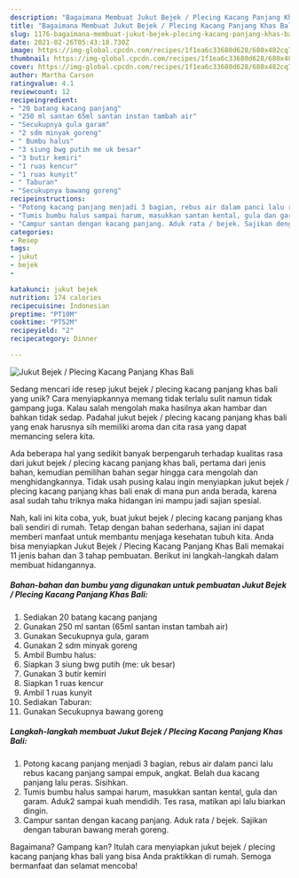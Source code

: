 ```yaml
---
description: "Bagaimana Membuat Jukut Bejek / Plecing Kacang Panjang Khas Bali yang Lezat"
title: "Bagaimana Membuat Jukut Bejek / Plecing Kacang Panjang Khas Bali yang Lezat"
slug: 1176-bagaimana-membuat-jukut-bejek-plecing-kacang-panjang-khas-bali-yang-lezat
date: 2021-02-26T05:43:18.730Z
image: https://img-global.cpcdn.com/recipes/1f1ea6c33680d628/680x482cq70/jukut-bejek-plecing-kacang-panjang-khas-bali-foto-resep-utama.jpg
thumbnail: https://img-global.cpcdn.com/recipes/1f1ea6c33680d628/680x482cq70/jukut-bejek-plecing-kacang-panjang-khas-bali-foto-resep-utama.jpg
cover: https://img-global.cpcdn.com/recipes/1f1ea6c33680d628/680x482cq70/jukut-bejek-plecing-kacang-panjang-khas-bali-foto-resep-utama.jpg
author: Martha Carson
ratingvalue: 4.1
reviewcount: 12
recipeingredient:
- "20 batang kacang panjang"
- "250 ml santan 65ml santan instan tambah air"
- "Secukupnya gula garam"
- "2 sdm minyak goreng"
- " Bumbu halus"
- "3 siung bwg putih me uk besar"
- "3 butir kemiri"
- "1 ruas kencur"
- "1 ruas kunyit"
- " Taburan"
- "Secukupnya bawang goreng"
recipeinstructions:
- "Potong kacang panjang menjadi 3 bagian, rebus air dalam panci lalu rebus kacang panjang sampai empuk, angkat. Belah dua kacang panjang lalu peras. Sisihkan."
- "Tumis bumbu halus sampai harum, masukkan santan kental, gula dan garam. Aduk2 sampai kuah mendidih. Tes rasa, matikan api lalu biarkan dingin."
- "Campur santan dengan kacang panjang. Aduk rata / bejek. Sajikan dengan taburan bawang merah goreng."
categories:
- Resep
tags:
- jukut
- bejek
- 

katakunci: jukut bejek  
nutrition: 174 calories
recipecuisine: Indonesian
preptime: "PT10M"
cooktime: "PT52M"
recipeyield: "2"
recipecategory: Dinner

---
```



![Jukut Bejek / Plecing Kacang Panjang Khas Bali](https://img-global.cpcdn.com/recipes/1f1ea6c33680d628/680x482cq70/jukut-bejek-plecing-kacang-panjang-khas-bali-foto-resep-utama.jpg)

Sedang mencari ide resep jukut bejek / plecing kacang panjang khas bali yang unik? Cara menyiapkannya memang tidak terlalu sulit namun tidak gampang juga. Kalau salah mengolah maka hasilnya akan hambar dan bahkan tidak sedap. Padahal jukut bejek / plecing kacang panjang khas bali yang enak harusnya sih memiliki aroma dan cita rasa yang dapat memancing selera kita.



Ada beberapa hal yang sedikit banyak berpengaruh terhadap kualitas rasa dari jukut bejek / plecing kacang panjang khas bali, pertama dari jenis bahan, kemudian pemilihan bahan segar hingga cara mengolah dan menghidangkannya. Tidak usah pusing kalau ingin menyiapkan jukut bejek / plecing kacang panjang khas bali enak di mana pun anda berada, karena asal sudah tahu triknya maka hidangan ini mampu jadi sajian spesial.


Nah, kali ini kita coba, yuk, buat jukut bejek / plecing kacang panjang khas bali sendiri di rumah. Tetap dengan bahan sederhana, sajian ini dapat memberi manfaat untuk membantu menjaga kesehatan tubuh kita. Anda bisa menyiapkan Jukut Bejek / Plecing Kacang Panjang Khas Bali memakai 11 jenis bahan dan 3 tahap pembuatan. Berikut ini langkah-langkah dalam membuat hidangannya.

<!--inarticleads1-->

##### Bahan-bahan dan bumbu yang digunakan untuk pembuatan Jukut Bejek / Plecing Kacang Panjang Khas Bali:

1. Sediakan 20 batang kacang panjang
1. Gunakan 250 ml santan (65ml santan instan tambah air)
1. Gunakan Secukupnya gula, garam
1. Gunakan 2 sdm minyak goreng
1. Ambil  Bumbu halus:
1. Siapkan 3 siung bwg putih (me: uk besar)
1. Gunakan 3 butir kemiri
1. Siapkan 1 ruas kencur
1. Ambil 1 ruas kunyit
1. Sediakan  Taburan:
1. Gunakan Secukupnya bawang goreng




<!--inarticleads2-->

##### Langkah-langkah membuat Jukut Bejek / Plecing Kacang Panjang Khas Bali:

1. Potong kacang panjang menjadi 3 bagian, rebus air dalam panci lalu rebus kacang panjang sampai empuk, angkat. Belah dua kacang panjang lalu peras. Sisihkan.
1. Tumis bumbu halus sampai harum, masukkan santan kental, gula dan garam. Aduk2 sampai kuah mendidih. Tes rasa, matikan api lalu biarkan dingin.
1. Campur santan dengan kacang panjang. Aduk rata / bejek. Sajikan dengan taburan bawang merah goreng.




Bagaimana? Gampang kan? Itulah cara menyiapkan jukut bejek / plecing kacang panjang khas bali yang bisa Anda praktikkan di rumah. Semoga bermanfaat dan selamat mencoba!
